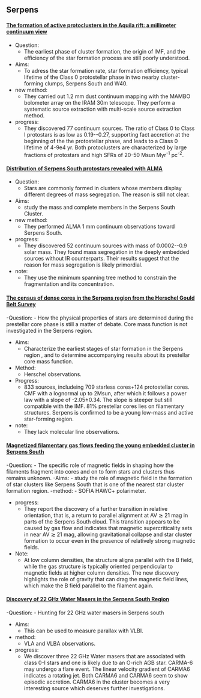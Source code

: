 ## Serpens

#### [The formation of active protoclusters in the Aquila rift: a millimeter continuum view](https://ui.adsabs.harvard.edu/abs/2011A%26A...535A..77M/abstract)
- Question: 
	- The earliest phase of cluster formation, the origin of IMF, and the efficiency of the star formation process are still poorly understood. 
- Aims: 
	- To adress the star formation rate, star formation efficiency, typical lifetime of the Class 0 protostellar phase in two nearby cluster-forming clumps, Serpens South and W40.
- new method: 
	- They carried out 1.2 mm dust continuum mapping with the MAMBO bolometer array on the IRAM 30m telescope. They perform a systematic source extraction with multi-scale source extraction method.
- progress: 
	- They discovered 77 continuum sources. The ratio of Class 0 to Class I protostars is as low as 0.19--0.27, supporting fact accretion at the beginning of the the protostellar phase, and leads to a Class 0 lifetime of 4-9e4 yr. Both protoclusters are characterized by large fractions of protostars and high SFRs of 20-50 Msun Myr<sup>-1</sup> pc<sup>-2</sup>.

#### [Distribution of Serpens South protostars revealed with ALMA](https://ui.adsabs.harvard.edu/abs/2018A%26A...615A...9P/abstract)
- Question: 
	- Stars are commonly formed in clusters whose members display different degrees of mass segregation. The reason is still not clear.
- Aims: 
	- study the mass and complete members in the Serpens South Cluster.
- new method: 
	- They performed ALMA 1 mm continuum observations toward Serpens South.
- progress: 
	- They discovered 52 continuum sources with mass of 0.0002--0.9 solar mass. They found mass segregation in the deeply embedded sources without IR counterparts. Their results suggest that the reason for mass segregation is likely primordial.   
- note: 
	- They use the minimum spanning tree method to constrain the fragmentation and its concentration.

#### [The census of dense cores in the Serpens region from the Herschel Gould Belt Survey](https://ui.adsabs.harvard.edu/abs/2021MNRAS.500.4257F/abstract)
-Question:
	- How the physical properties of stars are determined during the  prestellar core phase is still a matter of debate. Core mass function is not investigated in the Serpens region.
- Aims: 
	- Characterize the earliest stages of star formation in the Serpens region , and to determine accompanying results about its prestellar core mass function. 
- Method: 
	- Herschel observations.
- Progress:
	- 833 sources, includeing 709 starless cores+124 protostellar cores. CMF with a lognormal up to 2Msun, after which it follows a power law with a slope of -2.05±0.34. The slope is steeper but still compatible with the IMF. 81% prestellar cores lies on filamentary structures. Serpens is confirmed to be a young low-mass  and active star-forming region.
- note:
	- They lack molecular line observations. 


#### [Magnetized filamentary gas flows feeding the young embedded cluster in Serpens South](https://ui.adsabs.harvard.edu/abs/2020NatAs...4.1195P/abstract)
-Question:
	- The specific role of magnetic fields in shaping how the filaments fragment into cores and on to form stars and clusters thus remains unknown.
-Aims:
	- study the role of magnetic field in the formation of star clusters like Serpens South that is one of the nearest star cluster formation region.
-method:
	- SOFIA HAWC+ polarimeter.
- progress:
	- They report the discovery of a further transition in relative orientation, that is, a return to parallel alignment at AV ≳ 21 mag in parts of the Serpens South cloud. This transition appears to be caused by gas flow and indicates that magnetic supercriticality sets in near AV ≳ 21 mag, allowing gravitational collapse and star cluster formation to occur even in the presence of relatively strong magnetic fields.
- Note:
	- At low column densities, the structure aligns parallel with the B field, while the gas structure is typically oriented perpendicular to magnetic fields at higher column densities. The new discovery highlights the role of gravity that can drag the magnetic field lines, which make the B field parallel to the filament again. 



#### [Discovery of 22 GHz Water Masers in the Serpens South Region](https://ui.adsabs.harvard.edu/abs/2021AJ....162...68O/abstract)
-Question:
	- Hunting for 22 GHz water masers in Serpens south
- Aims:
	- This can be used to measure parallax with VLBI.
- method:
	- VLA and VLBA observations.
- progress:
	- We discover three 22 GHz Water masers that are associated with class 0-I stars and one is likely due to an O-rich AGB star. CARMA-6 may undergo a flare event. The linear velocity gradient of CARMA6 indicates a rotating jet. Both CARMA6 and CARMA6 seem to show episodic accretion. CARMA6 in the cluster becomes a very interesting source which deserves further investigations. 
	
	